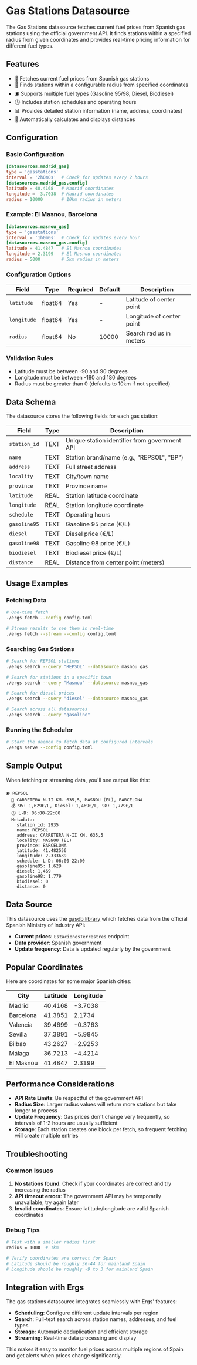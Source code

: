 # Gas Stations Datasource

The Gas Stations datasource fetches current fuel prices from Spanish gas stations using the official government API. It finds stations within a specified radius from given coordinates and provides real-time pricing information for different fuel types.

## Features

- 🚗 Fetches current fuel prices from Spanish gas stations
- 📍 Finds stations within a configurable radius from specified coordinates
- ⛽ Supports multiple fuel types (Gasoline 95/98, Diesel, Biodiesel)
- 🕒 Includes station schedules and operating hours
- 📊 Provides detailed station information (name, address, coordinates)
- 🔄 Automatically calculates and displays distances

## Configuration

### Basic Configuration

```toml
[datasources.madrid_gas]
type = 'gasstations'
interval = '2h0m0s'  # Check for updates every 2 hours
[datasources.madrid_gas.config]
latitude = 40.4168   # Madrid coordinates
longitude = -3.7038  # Madrid coordinates
radius = 10000       # 10km radius in meters
```

### Example: El Masnou, Barcelona

```toml
[datasources.masnou_gas]
type = 'gasstations'
interval = '1h0m0s'  # Check for updates every hour
[datasources.masnou_gas.config]
latitude = 41.4847   # El Masnou coordinates
longitude = 2.3199   # El Masnou coordinates
radius = 5000        # 5km radius in meters
```

### Configuration Options

| Field | Type | Required | Default | Description |
|-------|------|----------|---------|-------------|
| `latitude` | float64 | Yes | - | Latitude of center point |
| `longitude` | float64 | Yes | - | Longitude of center point |
| `radius` | float64 | No | 10000 | Search radius in meters |

### Validation Rules

- Latitude must be between -90 and 90 degrees
- Longitude must be between -180 and 180 degrees
- Radius must be greater than 0 (defaults to 10km if not specified)

## Data Schema

The datasource stores the following fields for each gas station:

| Field | Type | Description |
|-------|------|-------------|
| `station_id` | TEXT | Unique station identifier from government API |
| `name` | TEXT | Station brand/name (e.g., "REPSOL", "BP") |
| `address` | TEXT | Full street address |
| `locality` | TEXT | City/town name |
| `province` | TEXT | Province name |
| `latitude` | REAL | Station latitude coordinate |
| `longitude` | REAL | Station longitude coordinate |
| `schedule` | TEXT | Operating hours |
| `gasoline95` | TEXT | Gasoline 95 price (€/L) |
| `diesel` | TEXT | Diesel price (€/L) |
| `gasoline98` | TEXT | Gasoline 98 price (€/L) |
| `biodiesel` | TEXT | Biodiesel price (€/L) |
| `distance` | REAL | Distance from center point (meters) |

## Usage Examples

### Fetching Data

```bash
# One-time fetch
./ergs fetch --config config.toml

# Stream results to see them in real-time
./ergs fetch --stream --config config.toml
```

### Searching Gas Stations

```bash
# Search for REPSOL stations
./ergs search --query "REPSOL" --datasource masnou_gas

# Search for stations in a specific town
./ergs search --query "Masnou" --datasource masnou_gas

# Search for diesel prices
./ergs search --query "diesel" --datasource masnou_gas

# Search across all datasources
./ergs search --query "gasoline"
```

### Running the Scheduler

```bash
# Start the daemon to fetch data at configured intervals
./ergs serve --config config.toml
```

## Sample Output

When fetching or streaming data, you'll see output like this:

```
⛽ REPSOL
  📍 CARRETERA N-II KM. 635,5, MASNOU (EL), BARCELONA
  💰 95: 1,629€/L, Diesel: 1,469€/L, 98: 1,779€/L
  🕒 L-D: 06:00-22:00
  Metadata:
    station_id: 2935
    name: REPSOL
    address: CARRETERA N-II KM. 635,5
    locality: MASNOU (EL)
    province: BARCELONA
    latitude: 41.482556
    longitude: 2.333639
    schedule: L-D: 06:00-22:00
    gasoline95: 1,629
    diesel: 1,469
    gasoline98: 1,779
    biodiesel: 0
    distance: 0
```

## Data Source

This datasource uses the [gasdb library](https://github.com/rubiojr/gasdb) which fetches data from the official Spanish Ministry of Industry API:

- **Current prices**: `EstacionesTerrestres` endpoint
- **Data provider**: Spanish government
- **Update frequency**: Data is updated regularly by the government

## Popular Coordinates

Here are coordinates for some major Spanish cities:

| City | Latitude | Longitude |
|------|----------|-----------|
| Madrid | 40.4168 | -3.7038 |
| Barcelona | 41.3851 | 2.1734 |
| Valencia | 39.4699 | -0.3763 |
| Sevilla | 37.3891 | -5.9845 |
| Bilbao | 43.2627 | -2.9253 |
| Málaga | 36.7213 | -4.4214 |
| El Masnou | 41.4847 | 2.3199 |

## Performance Considerations

- **API Rate Limits**: Be respectful of the government API
- **Radius Size**: Larger radius values will return more stations but take longer to process
- **Update Frequency**: Gas prices don't change very frequently, so intervals of 1-2 hours are usually sufficient
- **Storage**: Each station creates one block per fetch, so frequent fetching will create multiple entries

## Troubleshooting

### Common Issues

1. **No stations found**: Check if your coordinates are correct and try increasing the radius
2. **API timeout errors**: The government API may be temporarily unavailable, try again later
3. **Invalid coordinates**: Ensure latitude/longitude are valid Spanish coordinates

### Debug Tips

```bash
# Test with a smaller radius first
radius = 1000  # 1km

# Verify coordinates are correct for Spain
# Latitude should be roughly 36-44 for mainland Spain
# Longitude should be roughly -9 to 3 for mainland Spain
```

## Integration with Ergs

The gas stations datasource integrates seamlessly with Ergs' features:

- **Scheduling**: Configure different update intervals per region
- **Search**: Full-text search across station names, addresses, and fuel types
- **Storage**: Automatic deduplication and efficient storage
- **Streaming**: Real-time data processing and display

This makes it easy to monitor fuel prices across multiple regions of Spain and get alerts when prices change significantly.